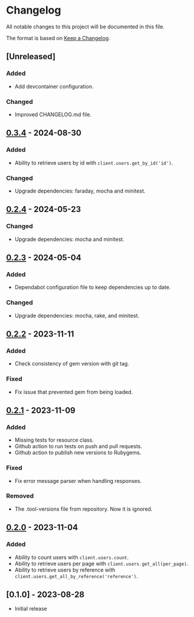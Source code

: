 # Changelog

All notable changes to this project will be documented in this file.

The format is based on [Keep a Changelog](https://keepachangelog.com/en/1.1.0/).

## [Unreleased]

### Added

- Add devcontainer configuration.

### Changed

- Improved CHANGELOG.md file.

## [0.3.4] - 2024-08-30

### Added

- Ability to retrieve users by id with `client.users.get_by_id('id')`.

### Changed

- Upgrade dependencies: faraday, mocha and minitest.

## [0.2.4] - 2024-05-23

### Changed

- Upgrade dependencies: mocha and minitest.

## [0.2.3] - 2024-05-04

### Added

- Dependabot configuration file to keep dependencies up to date.

### Changed

- Upgrade dependencies: mocha, rake, and minitest.

## [0.2.2] - 2023-11-11

### Added

- Check consistency of gem version with git tag.

### Fixed

- Fix issue that prevented gem from being loaded.

## [0.2.1] - 2023-11-09

### Added

- Missing tests for resource class.
- Github action to run tests on push and pull requests.
- Github action to publish new versions to Rubygems.

### Fixed

- Fix error message parser when handling responses.

### Removed

- The .tool-versions file from repository. Now it is ignored.

## [0.2.0] - 2023-11-04

### Added

- Ability to count users with `client.users.count`.
- Ability to retrieve users per page with `client.users.get_all(per_page)`.
- Ability to retrieve users by reference with `client.users.get_all_by_reference('reference')`.

## [0.1.0] - 2023-08-28

- Initial release

[0.3.4]: https://github.com/betogrun/lean-microsoft-graph/compare/v0.2.4...v0.3.4
[0.2.4]: https://github.com/betogrun/lean-microsoft-graph/compare/v0.2.3...v0.2.4
[0.2.3]: https://github.com/betogrun/lean-microsoft-graph/compare/v0.2.2...v0.2.3
[0.2.2]: https://github.com/betogrun/lean-microsoft-graph/compare/v0.2.1...v0.2.2
[0.2.1]: https://github.com/betogrun/lean-microsoft-graph/compare/v0.2.0...v0.2.1
[0.2.0]: https://github.com/betogrun/lean-microsoft-graph/releases/tag/v0.2.0